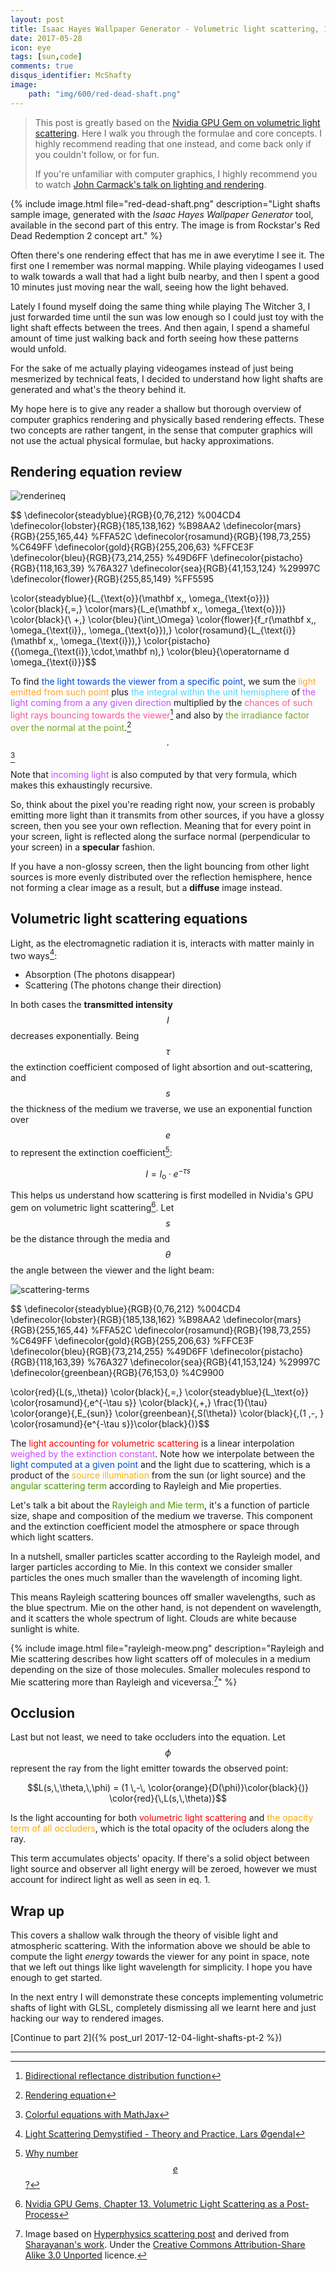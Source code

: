 ```yaml
---
layout: post
title: Isaac Hayes Wallpaper Generator - Volumetric light scattering, 1 of 2
date: 2017-05-28
icon: eye
tags: [sun,code]
comments: true
disqus_identifier: McShafty
image:
    path: "img/600/red-dead-shaft.png"
---
```


> This post is greatly based on the [Nvidia GPU Gem on volumetric light scattering](https://developer.nvidia.com/gpugems/GPUGems3/gpugems3_ch13.html). Here I walk you through the formulae and core concepts. I highly recommend reading that one instead, and come back only if you couldn't follow, or for fun.
> 
> If you're unfamiliar with computer graphics, I highly recommend you to watch [John Carmack's talk on lighting and rendering](https://youtu.be/IyUgHPs86XM).


{% include image.html file="red-dead-shaft.png" description="Light shafts sample image, generated with the *Isaac Hayes Wallpaper Generator* tool, available in the second part of this entry. The image is from Rockstar's Red Dead Redemption 2 concept art." %}

Often there's one rendering effect that has me in awe everytime I see it. The first one I remember was normal mapping. While playing videogames I used to walk towards a wall that had a light bulb nearby, and then I spent a good 10 minutes just moving near the wall, seeing how the light behaved. 

Lately I found myself doing the same thing while playing The Witcher 3, I just forwarded time until the sun was low enough so I could just toy with the light shaft effects between the trees. And then again, I spend a shameful amount of time just walking back and forth seeing how these patterns would unfold. 

For the sake of me actually playing videogames instead of just being mesmerized by technical feats, I decided to understand how light shafts are generated and what's the theory behind it.

My hope here is to give any reader a shallow but thorough overview of computer graphics rendering and physically based rendering effects. These two concepts are rather tangent, in the sense that computer graphics will not use the actual physical formulae, but hacky approximations.



## Rendering equation review

![renderineq]({{site.baseurl}}/images/rendering-equation-drawing.png)


$$
\definecolor{steadyblue}{RGB}{0,76,212} %004CD4
\definecolor{lobster}{RGB}{185,138,162} %B98AA2
\definecolor{mars}{RGB}{255,165,44} %FFA52C
\definecolor{rosamund}{RGB}{198,73,255} %C649FF
\definecolor{gold}{RGB}{255,206,63} %FFCE3F
\definecolor{bleu}{RGB}{73,214,255} %49D6FF
\definecolor{pistacho}{RGB}{118,163,39} %76A327
\definecolor{sea}{RGB}{41,153,124}  %29997C 
\definecolor{flower}{RGB}{255,85,149} %FF5595

\color{steadyblue}{L_{\text{o}}(\mathbf x,\, \omega_{\text{o}})} \color{black}{\,=\,} \color{mars}{L_e(\mathbf x,\, \omega_{\text{o}})} \color{black}{\ +\,} \color{bleu}{\int_\Omega} \color{flower}{f_r(\mathbf x,\, \omega_{\text{i}},\, \omega_{\text{o}})\,} \color{rosamund}{L_{\text{i}}(\mathbf x,\, \omega_{\text{i}})\,} \color{pistacho}{(\omega_{\text{i}}\,\cdot\,\mathbf n)\,} \color{bleu}{\operatorname d \omega_{\text{i}}}$$

To find <font color="#004CD4">the light towards the viewer from a specific point</font>, we sum the <font color="#FFA52C">light emitted from such point</font> plus <font color="#49D6FF">the integral within the unit hemisphere</font> of <font color="#C649FF">the light coming from a any given direction</font> multiplied by the <font color="#FF5595">chances of such light rays bouncing towards the viewer</font>[^100] and also by <font color="#76A327">the irradiance factor over the normal at the point</font>.[^1]$$^,$$[^2]

Note that <font color="C649FF">incoming light</font> is also computed by that very formula, which makes this exhaustingly recursive.

So, think about the pixel you're reading right now, your screen is probably emitting more light than it transmits from other sources, if you have a glossy screen, then you see your own reflection. Meaning that for every point in your screen, light is reflected along the surface normal (perpendicular to your screen) in a **specular** fashion. 

If you have a non-glossy screen, then the light bouncing from other light sources is more evenly distributed over the reflection hemisphere, hence not forming a clear image as a result, but a **diffuse** image instead.


## Volumetric light scattering equations

Light, as the electromagnetic radiation it is, interacts with matter mainly in two ways[^4]:

* Absorption (The photons disappear)
* Scattering (The photons change their direction)

In both cases the **transmitted intensity** $$I$$ decreases exponentially. Being $$\tau$$ the extinction coefficient composed of light absortion and out-scattering, and $$s$$ the thickness of the medium we traverse, we use an exponential function over $$e$$ to represent the extinction coefficient[^3]:

$$I=I_\text{o} · e^{-\tau s}$$

This helps us understand how scattering is first modelled in Nvidia's GPU gem on volumetric light scattering[^7]. Let $$s$$ be the distance through the media and $$\theta$$ the angle between the viewer and the light beam:

![scattering-terms]({{site.baseurl}}/images/rendering-scatter-terms.png)

$$
\definecolor{steadyblue}{RGB}{0,76,212} %004CD4
\definecolor{lobster}{RGB}{185,138,162} %B98AA2
\definecolor{mars}{RGB}{255,165,44} %FFA52C
\definecolor{rosamund}{RGB}{198,73,255} %C649FF
\definecolor{gold}{RGB}{255,206,63} %FFCE3F
\definecolor{bleu}{RGB}{73,214,255} %49D6FF
\definecolor{pistacho}{RGB}{118,163,39} %76A327
\definecolor{sea}{RGB}{41,153,124}  %29997C 
\definecolor{greenbean}{RGB}{76,153,0}  %4C9900 

\color{red}{L(s,\,\theta)} \color{black}{\,=\,} \color{steadyblue}{L_\text{o}} \color{rosamund}{\,e^{-\tau s}} \color{black}{\,+\,} \frac{1}{\tau} \color{orange}{\,E_{sun}} \color{greenbean}{\,S(\theta)} \color{black}{\,(1 \,-\, } \color{rosamund}{e^{-\tau s}}\color{black}{)}$$

The <font color="FF0000">light accounting for volumetric scattering</font> is a linear interpolation <font color="C649FF">weighed by the extinction constant</font>. Note how we interpolate between the <font color="004CD4">light computed at a given point</font> and the light due to scattering, which is a product of the <font color="FFAF00">source illumination</font> from the sun (or light source) and the <font color="4C9900">angular scattering term</font> according to Rayleigh and Mie properties.

Let's talk a bit about the <font color="4C9900">Rayleigh and Mie term</font>, it's a function of particle size, shape and composition of the medium we traverse. This component and the extinction coefficient model the atmosphere or space through which light scatters. 

In a nutshell, smaller particles scatter according to the Rayleigh model, and larger particles according to Mie. In this context we consider smaller particles the ones much smaller than the wavelength of incoming light. 

This means Rayleigh scattering bounces off smaller wavelengths, such as the blue spectrum. Mie on the other hand, is not dependent on wavelength, and it scatters the whole spectrum of light. Clouds are white because sunlight is white.

{% include image.html file="rayleigh-meow.png" description="Rayleigh and Mie scattering describes how light scatters off of molecules in a medium depending on the size of those molecules. Smaller molecules respond to Mie scattering more than Rayleigh and viceversa.[^44]" %}

## Occlusion

Last but not least, we need to take occluders into the equation. Let $$\phi$$ represent the ray from the light emitter towards the observed point:

$$L(s,\,\theta,\,\phi) = (1 \,-\, \color{orange}{D(\phi)}\color{black}{)} \color{red}{\,L(s,\,\theta)}$$

Is the light accounting for both <font color="FF0000">volumetric light scattering</font> and <font color="FFA600">the opacity term of all occluders</font>, which is the total opacity of the ocluders along the ray. 

This term accumulates objects' opacity. If there's a solid object between light source and observer all light energy will be zeroed, however we must account for indirect light as well as seen in eq. 1.

## Wrap up

This covers a shallow walk through the theory of visible light and atmospheric scattering. With the information above we should be able to compute the light _energy_ towards the viewer for any point in space, note that we left out things like light wavelength for simplicity. I hope you have enough to get started.

In the next entry I will demonstrate these concepts implementing volumetric shafts of light with GLSL, completely dismissing all we learnt here and just hacking our way to rendered images.


[Continue to part 2]({% post_url 2017-12-04-light-shafts-pt-2 %})


-------------


[^1]: [Rendering equation](https://en.wikipedia.org/wiki/Rendering_equation)
[^2]: [Colorful equations with MathJax](http://adereth.github.io/blog/2013/11/29/colorful-equations/)
[^3]: [Why number $$e$$?](https://www.youtube.com/watch?v=AuA2EAgAegE)
[^4]: [Light Scattering Demystified - Theory and Practice, Lars Øgendal](http://www.nbi.dk/~ogendal/personal/lho/lightscattering_theory_and_practice.pdf)
[^100]: [Bidirectional reflectance distribution function](https://en.wikipedia.org/wiki/Bidirectional_reflectance_distribution_function)
[^32]: [Rayleigh and Mie scattering](http://hyperphysics.phy-astr.gsu.edu/hbase/atmos/blusky.html)
[^7]: [Nvidia GPU Gems, Chapter 13. Volumetric Light Scattering as a Post-Process](https://developer.nvidia.com/gpugems/GPUGems3/gpugems3_ch13.html)
[^44]: Image based on [Hyperphysics scattering post](http://hyperphysics.phy-astr.gsu.edu/hbase/atmos/blusky.html) and derived from [Sharayanan's work](https://commons.wikimedia.org/wiki/File:Mie_scattering.svg). Under the [Creative Commons Attribution-Share Alike 3.0 Unported](https://creativecommons.org/licenses/by-sa/3.0/deed.en) licence.